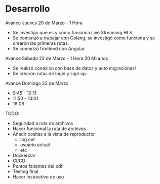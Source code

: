 # Desarrollo

Avance Jueves 20 de Marzo - 1 Hora
- Se investigo que es y como funciona Live Streaming HLS.
- Se comenzó a trabajar con Golang, se investigó como funciona y se crearon las primeras rutas.
- Se comenzó frontend con Angular.

Avance Sábado 22 de Marzo - 1 Hora 20 Minutos

- Se realizó conexión con base de datos y auto migraciones/
- Se crearon rutas de login y sign up.

Avance Domingo 23 de Marzo

- 9:45 - 10:11
- 11:50 - 13:01
- 16:06 - 

TODO: 
- Seguridad a ruta de archivos
- Hacer funcional la ruta de archivos
- Añadir cositas a la vista de reproductor
    - log out
    - usuario actual
    - etc
- Dockerizar
- CI/CD
- Puntos faltantes del pdf
- Testing final
- Hacer instructivo de uso